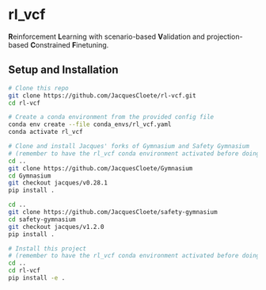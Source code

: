 # rl_vcf
**R**einforcement **L**earning with scenario-based **V**alidation and projection-based **C**onstrained **F**inetuning.

## Setup and Installation

```bash
# Clone this repo
git clone https://github.com/JacquesCloete/rl-vcf.git
cd rl-vcf

# Create a conda environment from the provided config file
conda env create --file conda_envs/rl_vcf.yaml
conda activate rl_vcf

# Clone and install Jacques' forks of Gymnasium and Safety Gymnasium
# (remember to have the rl_vcf conda environment activated before doing this!)
cd ..
git clone https://github.com/JacquesCloete/Gymnasium
cd Gymnasium
git checkout jacques/v0.28.1
pip install .

cd ..
git clone https://github.com/JacquesCloete/safety-gymnasium
cd safety-gymnasium
git checkout jacques/v1.2.0
pip install .

# Install this project
# (remember to have the rl_vcf conda environment activated before doing this!)
cd ..
cd rl-vcf
pip install -e .
```
